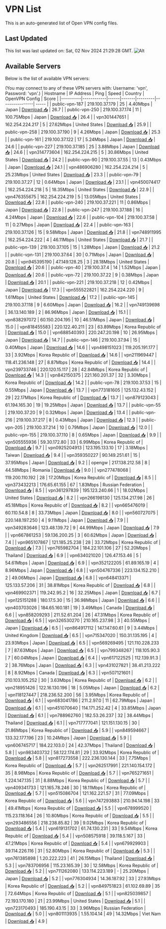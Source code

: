 # VPN List

This is an auto-generated list of Open VPN config files.

## Last Updated

This list was last updated on: Sat, 02 Nov 2024 21:29:28 GMT.
![Alt](https://repobeats.axiom.co/api/embed/186b98318ef1479477931607c1ad7d823f12451f.svg "Repobeats analytics image")

## Available Servers

Below is the list of available VPN servers:

(You may connect to any of these VPN servers with: Username: 'vpn', Password: 'vpn'.)
| Hostname | IP Address | Ping | Speed | Country | OpenVPN Config | Score |
|----------|------------|------|-------|---------|----------------| ----- |
| public-vpn-187 | 219.100.37.179 | 25 | 4.40Mbps | Japan | [Download 📥](./configs/server_0_JP.ovpn) | 26.7 |
| public-vpn-250 | 219.100.37.174 | 11 | 100.75Mbps | Japan | [Download 📥](./configs/server_1_JP.ovpn) | 26.4 |
| vpn301447651 | 162.254.224.217 | 5 | 27.62Mbps | United States | [Download 📥](./configs/server_2_US.ovpn) | 25.9 |
| public-vpn-258 | 219.100.37.190 | 9 | 4.26Mbps | Japan | [Download 📥](./configs/server_3_JP.ovpn) | 25.3 |
| public-vpn-161 | 219.100.37.122 | 17 | 5.24Mbps | Japan | [Download 📥](./configs/server_4_JP.ovpn) | 24.6 |
| public-vpn-227 | 219.100.37.185 | 25 | 3.88Mbps | Japan | [Download 📥](./configs/server_5_JP.ovpn) | 24.6 |
| vpn314773604 | 162.254.224.215 | 5 | 30.86Mbps | United States | [Download 📥](./configs/server_6_US.ovpn) | 24.2 |
| public-vpn-90 | 219.100.37.55 | 13 | 0.43Mbps | Japan | [Download 📥](./configs/server_7_JP.ovpn) | 24.1 |
| vpn486906280 | 162.254.224.214 | 5 | 25.23Mbps | United States | [Download 📥](./configs/server_8_US.ovpn) | 23.3 |
| public-vpn-79 | 219.100.37.27 | 12 | 0.64Mbps | Japan | [Download 📥](./configs/server_9_JP.ovpn) | 23.1 |
| vpn450074417 | 162.254.224.218 | 5 | 18.35Mbps | United States | [Download 📥](./configs/server_10_US.ovpn) | 22.9 |
| vpn476355675 | 162.254.224.219 | 5 | 13.05Mbps | United States | [Download 📥](./configs/server_11_US.ovpn) | 22.8 |
| public-vpn-240 | 219.100.37.221 | 11 | 0.86Mbps | Japan | [Download 📥](./configs/server_12_JP.ovpn) | 22.8 |
| public-vpn-247 | 219.100.37.188 | 16 | 4.24Mbps | Japan | [Download 📥](./configs/server_13_JP.ovpn) | 22.6 |
| public-vpn-104 | 219.100.37.58 | 11 | 0.27Mbps | Japan | [Download 📥](./configs/server_14_JP.ovpn) | 22.4 |
| public-vpn-163 | 219.100.37.126 | 15 | 9.58Mbps | Japan | [Download 📥](./configs/server_15_JP.ovpn) | 21.8 |
| vpn748911995 | 162.254.224.222 | 4 | 46.11Mbps | United States | [Download 📥](./configs/server_16_US.ovpn) | 21.7 |
| public-vpn-139 | 219.100.37.105 | 15 | 1.28Mbps | Japan | [Download 📥](./configs/server_17_JP.ovpn) | 21.2 |
| public-vpn-131 | 219.100.37.64 | 30 | 0.71Mbps | Japan | [Download 📥](./configs/server_18_JP.ovpn) | 20.8 |
| vpn945395190 | 47.149.128.25 | 3 | 28.18Mbps | United States | [Download 📥](./configs/server_19_US.ovpn) | 20.6 |
| public-vpn-40 | 219.100.37.4 | 14 | 1.52Mbps | Japan | [Download 📥](./configs/server_20_JP.ovpn) | 20.6 |
| public-vpn-72 | 219.100.37.22 | 9 | 0.38Mbps | Japan | [Download 📥](./configs/server_21_JP.ovpn) | 20.1 |
| public-vpn-221 | 219.100.37.218 | 12 | 0.42Mbps | Japan | [Download 📥](./configs/server_22_JP.ovpn) | 17.3 |
| vpn555522821 | 162.254.224.220 | 9 | 1.61Mbps | United States | [Download 📥](./configs/server_23_US.ovpn) | 17.2 |
| public-vpn-145 | 219.100.37.118 | 9 | 6.60Mbps | Japan | [Download 📥](./configs/server_24_JP.ovpn) | 16.2 |
| vpn749139698 | 36.13.140.189 | 2 | 86.96Mbps | Japan | [Download 📥](./configs/server_25_JP.ovpn) | 15.1 |
| vpn838297072 | 60.150.204.195 | 10 | 46.51Mbps | Japan | [Download 📥](./configs/server_26_JP.ovpn) | 15.0 |
| vpn818455583 | 220.122.40.211 | 23 | 63.89Mbps | Korea Republic of | [Download 📥](./configs/server_27_KR.ovpn) | 15.0 |
| vpn688540393 | 220.247.20.198 | 10 | 26.95Mbps | Japan | [Download 📥](./configs/server_28_JP.ovpn) | 14.7 |
| public-vpn-146 | 219.100.37.94 | 15 | 0.40Mbps | Japan | [Download 📥](./configs/server_29_JP.ovpn) | 14.6 |
| vpn498151023 | 119.205.191.177 | 33 | 3.92Mbps | Korea Republic of | [Download 📥](./configs/server_30_KR.ovpn) | 14.6 |
| vpn211969447 | 118.41.236.148 | 27 | 8.87Mbps | Korea Republic of | [Download 📥](./configs/server_31_KR.ovpn) | 14.4 |
| vpn239733746 | 220.120.15.117 | 28 | 42.84Mbps | Korea Republic of | [Download 📥](./configs/server_32_KR.ovpn) | 14.3 |
| vpn842150375 | 221.160.201.37 | 32 | 3.30Mbps | Korea Republic of | [Download 📥](./configs/server_33_KR.ovpn) | 14.2 |
| public-vpn-78 | 219.100.37.53 | 15 | 0.55Mbps | Japan | [Download 📥](./configs/server_34_JP.ovpn) | 13.7 |
| vpn773181605 | 125.132.43.152 | 29 | 22.17Mbps | Korea Republic of | [Download 📥](./configs/server_35_KR.ovpn) | 13.7 |
| vpn879123043 | 61.194.165.30 | 19 | 19.25Mbps | Japan | [Download 📥](./configs/server_36_JP.ovpn) | 13.7 |
| public-vpn-55 | 219.100.37.20 | 9 | 0.32Mbps | Japan | [Download 📥](./configs/server_37_JP.ovpn) | 13.4 |
| public-vpn-216 | 219.100.37.217 | 8 | 0.43Mbps | Japan | [Download 📥](./configs/server_38_JP.ovpn) | 12.3 |
| public-vpn-205 | 219.100.37.214 | 10 | 0.79Mbps | Japan | [Download 📥](./configs/server_39_JP.ovpn) | 12.0 |
| public-vpn-155 | 219.100.37.110 | 8 | 0.65Mbps | Japan | [Download 📥](./configs/server_40_JP.ovpn) | 9.9 |
| vpn505555936 | 59.30.172.80 | 33 | 6.99Mbps | Korea Republic of | [Download 📥](./configs/server_41_KR.ovpn) | 9.7 |
| vpn0925204913 | 123.195.133.10 | 17 | 3.18Mbps | Taiwan | [Download 📥](./configs/server_42_TW.ovpn) | 9.4 |
| vpn359350227 | 90.149.251.61 | 15 | 37.95Mbps | Japan | [Download 📥](./configs/server_43_JP.ovpn) | 9.2 |
| opengw | 217.138.212.58 | 8 | 44.58Mbps | Romania | [Download 📥](./configs/server_44_RO.ovpn) | 9.0 |
| vpn277478068 | 119.200.110.192 | 28 | 17.20Mbps | Korea Republic of | [Download 📥](./configs/server_45_KR.ovpn) | 8.5 |
| vpn373432213 | 176.65.61.155 | 67 | 1.83Mbps | Russian Federation | [Download 📥](./configs/server_46_RU.ovpn) | 8.5 |
| vpn361297839 | 195.123.240.66 | 1 | 18.02Mbps | United States | [Download 📥](./configs/server_47_US.ovpn) | 8.2 |
| vpn266198130 | 125.134.217.98 | 26 | 45.18Mbps | Korea Republic of | [Download 📥](./configs/server_48_KR.ovpn) | 8.2 |
| vpn665476019 | 60.110.54.8 | 8 | 33.73Mbps | Japan | [Download 📥](./configs/server_49_JP.ovpn) | 8.0 |
| vpn560727075 | 220.148.197.250 | 4 | 9.11Mbps | Japan | [Download 📥](./configs/server_50_JP.ovpn) | 7.9 |
| vpn349283646 | 123.48.139.72 | 9 | 44.99Mbps | Japan | [Download 📥](./configs/server_51_JP.ovpn) | 7.9 |
| vpn667861253 | 59.136.200.25 | 3 | 60.62Mbps | Japan | [Download 📥](./configs/server_52_JP.ovpn) | 7.4 |
| vpn965107867 | 121.185.25.238 | 28 | 33.72Mbps | Korea Republic of | [Download 📥](./configs/server_53_KR.ovpn) | 7.3 |
| vpn765982704 | 184.22.101.106 | 27 | 52.20Mbps | Thailand | [Download 📥](./configs/server_54_TH.ovpn) | 6.9 |
| vpn634021020 | 126.47.153.46 | 5 | 54.61Mbps | Japan | [Download 📥](./configs/server_55_JP.ovpn) | 6.9 |
| vpn352122205 | 61.89.165.19 | 4 | 8.96Mbps | Japan | [Download 📥](./configs/server_56_JP.ovpn) | 6.8 |
| vpn504767336 | 223.134.152.210 | 2 | 49.06Mbps | Japan | [Download 📥](./configs/server_57_JP.ovpn) | 6.8 |
| vpn648413371 | 125.133.57.206 | 31 | 38.81Mbps | Korea Republic of | [Download 📥](./configs/server_58_KR.ovpn) | 6.8 |
| vpn469902371 | 119.242.95.2 | 16 | 32.25Mbps | Japan | [Download 📥](./configs/server_59_JP.ovpn) | 6.7 |
| vpn125151288 | 180.17.5.30 | 15 | 36.98Mbps | Japan | [Download 📥](./configs/server_60_JP.ovpn) | 6.6 |
| vpn403703026 | 184.65.160.181 | 19 | 3.49Mbps | Canada | [Download 📥](./configs/server_61_CA.ovpn) | 6.6 |
| vpn858209293 | 211.52.61.204 | 26 | 47.31Mbps | Korea Republic of | [Download 📥](./configs/server_62_KR.ovpn) | 6.5 |
| vpn326530270 | 210.165.237.98 | 3 | 40.55Mbps | Japan | [Download 📥](./configs/server_63_JP.ovpn) | 6.5 |
| vpn864917112 | 147.147.60.61 | 9 | 3.44Mbps | United Kingdom | [Download 📥](./configs/server_64_GB.ovpn) | 6.5 |
| vpn715347020 | 150.31.135.195 | 4 | 23.93Mbps | Japan | [Download 📥](./configs/server_65_JP.ovpn) | 6.5 |
| vpn569269495 | 121.110.228.233 | 7 | 87.63Mbps | Japan | [Download 📥](./configs/server_66_JP.ovpn) | 6.5 |
| vpn799348267 | 118.105.90.3 | 7 | 60.04Mbps | Japan | [Download 📥](./configs/server_67_JP.ovpn) | 6.4 |
| vpn617122525 | 112.139.91.3 | 2 | 38.76Mbps | Japan | [Download 📥](./configs/server_68_JP.ovpn) | 6.3 |
| vpn431027821 | 38.41.213.222 | 8 | 8.92Mbps | Canada | [Download 📥](./configs/server_69_CA.ovpn) | 6.3 |
| vpn507121601 | 210.103.105.252 | 30 | 3.63Mbps | Korea Republic of | [Download 📥](./configs/server_70_KR.ovpn) | 6.2 |
| vpn218951426 | 122.16.130.196 | 18 | 5.05Mbps | Japan | [Download 📥](./configs/server_71_JP.ovpn) | 6.2 |
| vpn118127447 | 218.236.52.200 | 56 | 3.95Mbps | Korea Republic of | [Download 📥](./configs/server_72_KR.ovpn) | 6.1 |
| vpn683041786 | 211.2.97.0 | 11 | 62.79Mbps | Japan | [Download 📥](./configs/server_73_JP.ovpn) | 6.1 |
| vpn451070640 | 114.171.252.42 | 4 | 33.85Mbps | Japan | [Download 📥](./configs/server_74_JP.ovpn) | 6.1 |
| vpn788962760 | 182.53.26.237 | 32 | 38.44Mbps | Thailand | [Download 📥](./configs/server_75_TH.ovpn) | 6.1 |
| vpn717777041 | 121.151.130.15 | 30 | 21.86Mbps | Korea Republic of | [Download 📥](./configs/server_76_KR.ovpn) | 5.9 |
| vpn849594667 | 133.32.177.196 | 23 | 10.24Mbps | Japan | [Download 📥](./configs/server_77_JP.ovpn) | 5.9 |
| vpn606745717 | 184.22.103.0 | 24 | 42.37Mbps | Thailand | [Download 📥](./configs/server_78_TH.ovpn) | 5.8 |
| vpn983403732 | 58.122.174.81 | 29 | 33.92Mbps | Korea Republic of | [Download 📥](./configs/server_79_KR.ovpn) | 5.8 |
| vpn817273558 | 222.236.130.144 | 33 | 7.75Mbps | Korea Republic of | [Download 📥](./configs/server_80_KR.ovpn) | 5.7 |
| vpn262517991 | 221.140.154.172 | 35 | 8.98Mbps | Korea Republic of | [Download 📥](./configs/server_81_KR.ovpn) | 5.7 |
| vpn765271651 | 1.224.147.135 | 31 | 8.88Mbps | Korea Republic of | [Download 📥](./configs/server_82_KR.ovpn) | 5.7 |
| vpn409341733 | 121.165.78.246 | 30 | 18.11Mbps | Korea Republic of | [Download 📥](./configs/server_83_KR.ovpn) | 5.7 |
| vpn515086704 | 121.162.221.57 | 31 | 77.09Mbps | Korea Republic of | [Download 📥](./configs/server_84_KR.ovpn) | 5.6 |
| vpn747293883 | 210.94.14.198 | 33 | 49.41Mbps | Korea Republic of | [Download 📥](./configs/server_85_KR.ovpn) | 5.5 |
| vpn678999520 | 115.23.118.164 | 26 | 10.80Mbps | Korea Republic of | [Download 📥](./configs/server_86_KR.ovpn) | 5.5 |
| vpn293486556 | 218.238.85.82 | 39 | 9.02Mbps | Korea Republic of | [Download 📥](./configs/server_87_KR.ovpn) | 5.4 |
| vpn619131702 | 61.74.130.231 | 33 | 9.54Mbps | Korea Republic of | [Download 📥](./configs/server_88_KR.ovpn) | 5.4 |
| vpn508575918 | 39.118.5.167 | 33 | 47.21Mbps | Korea Republic of | [Download 📥](./configs/server_89_KR.ovpn) | 5.4 |
| vpn679929903 | 39.114.226.116 | 31 | 52.80Mbps | Korea Republic of | [Download 📥](./configs/server_90_KR.ovpn) | 5.3 |
| vpn761385898 | 1.20.222.223 | 41 | 26.15Mbps | Thailand | [Download 📥](./configs/server_91_TH.ovpn) | 5.3 |
| vpn783706956 | 115.23.165.39 | 30 | 12.58Mbps | Korea Republic of | [Download 📥](./configs/server_92_KR.ovpn) | 5.2 |
| vpn711262080 | 133.114.223.189 | - | 25.20Mbps | Japan | [Download 📥](./configs/server_93_JP.ovpn) | 5.2 |
| vpn776304934 | 14.36.187.92 | 33 | 27.93Mbps | Korea Republic of | [Download 📥](./configs/server_94_KR.ovpn) | 5.2 |
| vpn849751823 | 61.102.69.89 | 35 | 72.64Mbps | Korea Republic of | [Download 📥](./configs/server_95_KR.ovpn) | 5.1 |
| vpn825039857 | 72.193.170.180 | 21 | 23.99Mbps | United States | [Download 📥](./configs/server_96_US.ovpn) | 5.1 |
| vpn723170493 | 185.190.43.15 | 33 | 3.96Mbps | Russian Federation | [Download 📥](./configs/server_97_RU.ovpn) | 5.0 |
| vpn801113935 | 1.55.104.14 | 49 | 14.32Mbps | Viet Nam | [Download 📥](./configs/server_98_VN.ovpn) | 4.9 |
